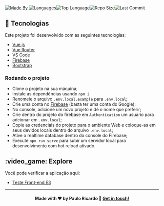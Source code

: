 <h1 align="center">
</h1><a href="https://www.linkedin.com/in/paulor8bit//"><img alt="Made By" src="https://img.shields.io/static/v1?label=Made%20By&amp;message=paulo%20ricardo&amp;color=orange&amp;style=for-the-badge"> </a><img alt="Languages" src="https://img.shields.io/github/languages/count/paulor8bit/testeFronend3E?style=for-the-badge"><img alt="Top Language" src="https://img.shields.io/github/languages/top/paulor8bit/testeFronend3E?style=for-the-badge"><img alt="Repo Size" src="https://img.shields.io/github/repo-size/paulor8bit/testeFronend3E?style=for-the-badge"><img alt="Last Commit" src="https://img.shields.io/github/last-commit/paulor8bit/testeFronend3E?style=for-the-badge">

## :rocket: Tecnologias

Este projeto foi desenvolvido com as seguintes tecnologias:

* [Vue.js](https://vuejs.org/)
* [Vue Router](https://router.vuejs.org/)
* [VS Code](https://code.visualstudio.com/)
* [Firebase](https://firebase.google.com/)
* [Bootstrap](https://getbootstrap.com/)



### Rodando o projeto

- Clone o projeto na sua máquina;
- Instale as dependências usando `npm i`
- Renomeie o arquivo `.env.local.example` para `.env.local`;
- Crie uma conta no [Firebase](https://firebase.google.com/) (basta ter uma conta do Google);
- No console, adicione um novo projeto e dê o nome que preferir;
- Crie dentro do projeto do firebase em `Authentication` um usuario para adcionar em `.env.local`;
- Copie as credenciais do projeto para o ambiente Web e coloque-as em seus devidos locais dentro do arquivo `.env.local`;
- Ative o realtime database dentro do console do Firebase;
- Execute `npm run serve` para subir um servidor local para desenvolvimento com hot reload ativado.

## :video\_game: Explore

Você pode verificar a aplicação aqui:

* [Teste Front-end E3](http://testefrontende3-pauloricardo.surge.sh/)


- - -

<h4 align="center">Made with ♥ by Paulo Ricardo 👋 <a href="https://www.linkedin.com/in/paulor8bit//" target="_blank">Get in touch!</a>
</h4>
